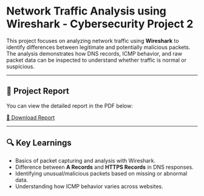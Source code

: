 # Network Traffic Analysis using Wireshark - Cybersecurity Project 2

This project focuses on analyzing network traffic using **Wireshark** to identify differences between legitimate and potentially malicious packets.  
The analysis demonstrates how DNS records, ICMP behavior, and raw packet data can be inspected to understand whether traffic is normal or suspicious.

---

## 📄 Project Report
You can view the detailed report in the PDF below:

[📑 Download Report](Network_Traffic_Analysis_Wireshark_Project2.pdf)

---

## 🔍 Key Learnings
- Basics of packet capturing and analysis with Wireshark.  
- Difference between **A Records** and **HTTPS Records** in DNS responses.  
- Identifying unusual/malicious packets based on missing or abnormal data.  
- Understanding how ICMP behavior varies across websites.  

